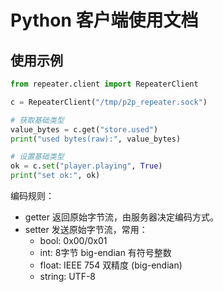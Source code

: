 # Python 客户端使用文档

## 使用示例

```python
from repeater.client import RepeaterClient

c = RepeaterClient("/tmp/p2p_repeater.sock")

# 获取基础类型
value_bytes = c.get("store.used")
print("used bytes(raw):", value_bytes)

# 设置基础类型
ok = c.set("player.playing", True)
print("set ok:", ok)
```

编码规则：
- getter 返回原始字节流，由服务器决定编码方式。
- setter 发送原始字节流，常用：
  - bool: 0x00/0x01
  - int: 8字节 big-endian 有符号整数
  - float: IEEE 754 双精度 (big-endian)
  - string: UTF-8
